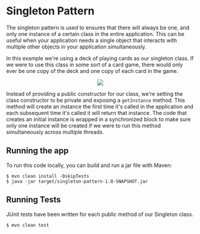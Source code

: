 # Singleton Pattern

The singleton pattern is used to ensures that there will always be one, and only one instance of a certain class in
the entire application. This can be useful when your application needs a single object that interacts with multiple
other objects in your application simultaneously.

In this example we're using a deck of playing cards as our singleton class. If we were to use this class in some sort of
a card game, there would only ever be one copy of the deck and one copy of each card in the game.

<p align="center">
    <img src="https://github.com/scottmcallister/design-pattern-examples-java/singleton-pattern/images/SingletonClass.png">
</p>

Instead of providing a public constructor for our class, we're setting the class constructor to be private and exposing
a `getInstance` method. This method will create an instance the first time it's called in the application and each
subsequent time it's called it will return that instance. The code that creates an initial instance is wrapped in a
synchronized block to make sure only one instance will be created if we were to run this method simultaneously across
multiple threads.

## Running the app

To run this code locally, you can build and run a jar file with Maven:

```
$ mvn clean install -DskipTests
$ java -jar target/singleton-pattern-1.0-SNAPSHOT.jar
```

## Running Tests

JUnit tests have been written for each public method of our Singleton class.

```
$ mvn clean test
```

